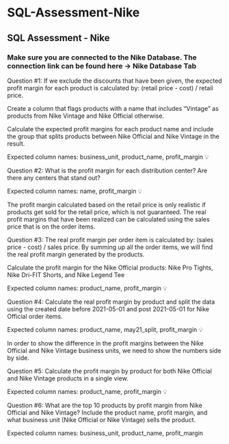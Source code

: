 # SQL-Assessment-Nike

## SQL Assessment - Nike

### Make sure you are connected to the Nike Database. The connection link can be found here → Nike Database Tab

Question #1: 
If we exclude the discounts that have been given, the expected profit margin for each product is calculated by: (retail price - cost) / retail price. 

Create a column that flags products with a name that includes “Vintage” as products from Nike Vintage and Nike Official otherwise. 

Calculate the expected profit margins for each product name and include the group that splits products between Nike Official and Nike Vintage in the result.

Expected column names: business_unit, product_name, profit_margin
💡

Question #2: 
What is the profit margin for each distribution center? Are there any centers that stand out?

Expected column names: name, profit_margin
💡

The profit margin calculated based on the retail price is only realistic if products get sold for the retail price, which is not guaranteed. The real profit margins that have been realized can be calculated using the sales price that is on the order items. 

Question #3: 
The real profit margin per order item is calculated by: (sales price - cost) / sales price. By summing up all the order items, we will find the real profit margin generated by the products.

Calculate the profit margin for the Nike Official products: Nike Pro Tights, Nike Dri-FIT Shorts, and Nike Legend Tee

Expected column names: product_name, profit_margin
💡

Question #4: 
Calculate the real profit margin by product and split the data using the created date before 2021-05-01 and post 2021-05-01 for Nike Official order items.

Expected column names: product_name, may21_split, profit_margin
💡

In order to show the difference in the profit margins between the Nike Official and Nike Vintage business units, we need to show the numbers side by side.


Question #5: 
Calculate the profit margin by product for both Nike Official and Nike Vintage products in a single view. 

Expected column names: product_name, profit_margin
💡

Question #6: 
What are the top 10 products by profit margin from Nike Official and Nike Vintage? Include the product name, profit margin, and what business unit (Nike Official or Nike Vintage) sells the product.

Expected column names: business_unit, product_name, profit_margin
